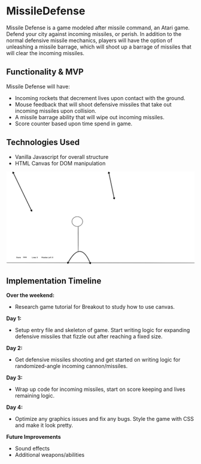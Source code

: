 # MissileDefense

Missile Defense is a game modeled after missile command, an Atari game. Defend your city against incoming missiles, or perish. In addition to the normal defensive missile mechanics, players will have the option of unleashing a missile barrage, which will shoot up a barrage of missiles that will clear the incoming missiles.

## Functionality & MVP
Missile Defense will have:
+ Incoming rockets that decrement lives upon contact with the ground.
+ Mouse feedback that will shoot defensive missiles that take out incoming missiles upon collision.
+ A missile barrage ability that will wipe out incoming missiles.
+ Score counter based upon time spend in game.

## Technologies Used
+ Vanilla Javascript for overall structure
+ HTML Canvas for DOM manipulation


![Main gallery view](wireframe.png)


## Implementation Timeline
**Over the weekend:**
+ Research game tutorial for Breakout to study how to use canvas.

**Day 1:**
+ Setup entry file and skeleton of game. Start writing logic for expanding defensive missiles that fizzle out after reaching a fixed size.

**Day 2:**
+ Get defensive missiles shooting and get started on writing logic for randomized-angle incoming cannon/missiles.

**Day 3:**
+ Wrap up code for incoming missiles, start on score keeping and lives remaining logic.

**Day 4:**
+ Optimize any graphics issues and fix any bugs. Style the game with CSS and make it look pretty.

**Future Improvements**
+ Sound effects
+ Additional weapons/abilities
